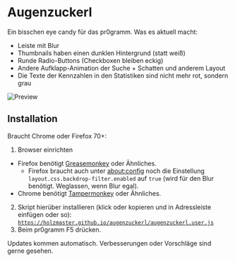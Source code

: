 # Augenzuckerl
Ein bisschen eye candy für das pr0gramm.
Was es aktuell macht:
- Leiste mit Blur
- Thumbnails haben einen dunklen Hintergrund (statt weiß)
- Runde Radio-Buttons (Checkboxen bleiben eckig)
- Andere Aufklapp-Animation der Suche + Schatten und anderem Layout
- Die Texte der Kennzahlen in den Statistiken sind nicht mehr rot, sondern grau

![Preview](https://holzmaster.github.io/augenzuckerl/augenzuckerl.webp)

## Installation
Braucht Chrome oder Firefox 70+:
1. Browser einrichten
  - Firefox benötigt [Greasemonkey](https://addons.mozilla.org/de/firefox/addon/greasemonkey/) oder Ähnliches.
    - Firefox braucht auch unter [about:config](about:config) noch die Einstellung `layout.css.backdrop-filter.enabled` auf `true` (wird für den Blur benötigt. Weglassen, wenn Blur egal).
  - Chrome benötigt [Tampermonkey](https://chrome.google.com/webstore/detail/tampermonkey/dhdgffkkebhmkfjojejmpbldmpobfkfo?hl=de) oder Ähnliches.
2. Skript hierüber installieren (klick oder kopieren und in Adressleiste einfügen oder so):
  [`https://holzmaster.github.io/augenzuckerl/augenzuckerl.user.js`](https://holzmaster.github.io/augenzuckerl/augenzuckerl.user.js)
3. Beim pr0gramm F5 drücken.

Updates kommen automatisch. Verbesserungen oder Vorschläge sind gerne gesehen.
